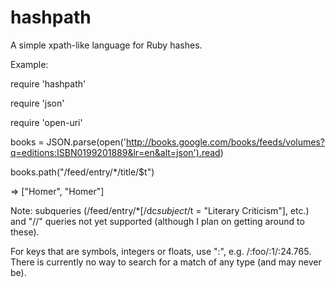hashpath
========

A simple xpath-like language for Ruby hashes.

Example:

require 'hashpath'

require 'json'

require 'open-uri'


books = JSON.parse(open('http://books.google.com/books/feeds/volumes?q=editions:ISBN0199201889&lr=en&alt=json').read)

books.path("/feed/entry/*/title/$t")

=> ["Homer", "Homer"]

Note: subqueries (/feed/entry/*[/dc$subject/$t = "Literary Criticism"], etc.) and "//" queries not yet supported (although I plan on getting around to these).

For keys that are symbols, integers or floats, use ":", e.g. /:foo/:1/:24.765.  There is currently no way to search for a match of any type (and may never be).